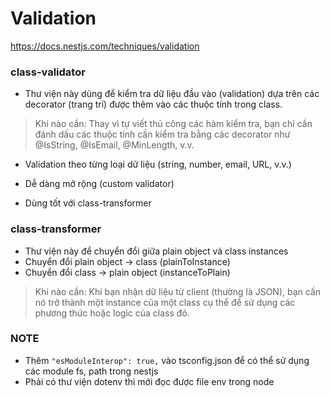 # Validation
https://docs.nestjs.com/techniques/validation


### class-validator
- Thư viện này dùng để kiểm tra dữ liệu đầu vào (validation) dựa trên các decorator (trang trí) được thêm vào các thuộc tính trong class.
> Khi nào cần:
> Thay vì tự viết thủ công các hàm kiểm tra, bạn chỉ cần đánh dấu các thuộc tính cần kiểm tra bằng các decorator như @IsString, @IsEmail, @MinLength, v.v.

- Validation theo từng loại dữ liệu (string, number, email, URL, v.v.)
- Dễ dàng mở rộng (custom validator)

- Dùng tốt với class-transformer

### class-transformer

- Thư viện này để chuyển đổi giữa plain object và class instances
- Chuyển đổi plain object → class (plainToInstance)
- Chuyển đổi class → plain object (instanceToPlain)


> Khi nào cần:
> Khi bạn nhận dữ liệu từ client (thường là JSON), bạn cần nó trở thành một instance của một class cụ thể để sử dụng các phương thức hoặc logic của class đó.






### NOTE
- Thêm `"esModuleInterop": true,` vào tsconfig.json để có thể sử dụng các module fs, path trong nestjs
- Phải có thư viện dotenv thì mới đọc được file env trong node